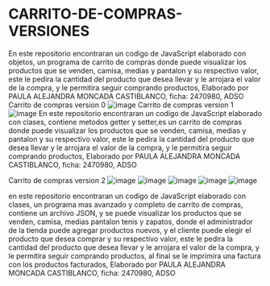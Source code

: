 # CARRITO-DE-COMPRAS-VERSIONES
En este repositorio encontraran un codigo de JavaScript elaborado con objetos, un programa de carrito de compras donde puede visualizar los productos que se venden, camisa, medias y pantalon y su respectivo valor, este le pedira la cantidad del producto que desea llevar y le arrojara el valor de la compra, y le permitira seguir comprando productos, Elaborado por PAULA ALEJANDRA MONCADA CASTIBLANCO, ficha: 2470980, ADSO
Carrito de compras version 0
![image](https://user-images.githubusercontent.com/101758866/176279104-6f93e76f-2801-40c7-9351-77b74700af67.png)
Carrito de compras version 1
![image](https://user-images.githubusercontent.com/101758866/176279854-42a8663e-8fe1-4857-90a1-10ccafe4eaff.png)
En este repositorio encontraran un codigo de JavaScript elaborado con clases, contiene metodos getter y setter,es un carrito de compras donde puede visualizar los productos que se venden, camisa, medias y pantalon y su respectivo valor, este le pedira la cantidad del producto que desea llevar y le arrojara el valor de la compra, y le permitira seguir comprando productos, Elaborado por PAULA ALEJANDRA MONCADA CASTIBLANCO, ficha: 2470980, ADSO

Carrito de compras version 2
![image](https://user-images.githubusercontent.com/101758866/176280458-f932835b-f105-4d72-9fd9-3c9286dbf9b3.png)
![image](https://user-images.githubusercontent.com/101758866/176280557-0a65038d-0c43-47e8-9dd7-4911c9e1bb8c.png)
![image](https://user-images.githubusercontent.com/101758866/176280696-8b8a2044-caae-4024-84a8-5806f5e1fa37.png)
![image](https://user-images.githubusercontent.com/101758866/176280955-6231f9c6-1576-4799-be35-a8bcc6daf5b6.png)
![image](https://user-images.githubusercontent.com/101758866/176282597-09a612bc-b077-45c5-be4d-116949afe450.png)

en este repositorio encontraran un codigo de JavaScript elaborado con clases, un programa mas avanzado y completo de carrito de compras, contiene un archivo JSON, y se puede visualizar los productos que se venden, camisa, medias  pantalon tenis y zapatos, donde el administrador de la tienda puede agregar productos nuevos, y el cliente puede elegir el producto que desea comprar y  su respectivo valor, este le pedira la cantidad del producto que desea llevar y le arrojara el valor de la compra, y le permitira seguir comprando productos, al final se le imprimira una factura con los productos facturados,  Elaborado por PAULA ALEJANDRA MONCADA CASTIBLANCO, ficha: 2470980, ADSO
